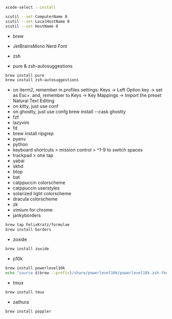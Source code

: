 ```sh
xcode-select --install
```

```sh
scutil --set ComputerName 0
scutil --set LocalHostName 0
scutil --set HostName 0
```

- brew

- JetBrainsMono Nerd Font
- zsh
- pure & zsh-autosuggestions

```zsh
brew install pure
brew install zsh-autosuggestions
```

- on iterm2, remember in profiles settings: Keys -> Left Option key -> set as Esc+. and,
remember to Keys -> Key Mappings -> Import the preset Natural Text Editing
- on kitty, just use conf
- on ghostty, just use confg
brew install --cask ghostty
- fzf
- lazyvim
- fd
- brew install ripgrep
- pyenv
- python
- keyboard shortcuts > mission control > ^1-9 to switch spaces
- trackpad > one tap
- yabai
- skhd
- btop
- bat
- catppuccin colorscheme
- catppuccin userstyles
- solarized light colorscheme
- dracula colorscheme
- zk
- vimium for chrome
- jankyborders
```sh
brew tap FelixKratz/formulae
brew install borders
```
- zoxide
```sh
brew install zoxide
```
- p10k
```sh
brew install powerlevel10k
echo "source $(brew --prefix)/share/powerlevel10k/powerlevel10k.zsh-theme" >>~/.zshrc
```

- tmux
```sh
brew install tmux
```

- zathura
```sh
brew install poppler
```
